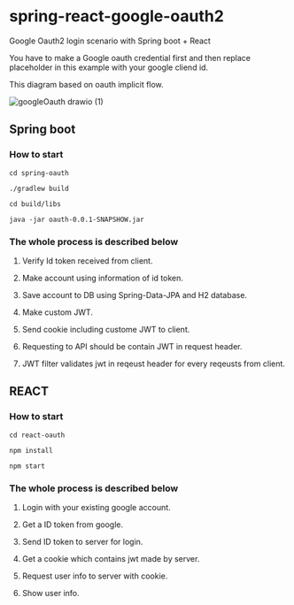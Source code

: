 # spring-react-google-oauth2

Google Oauth2 login scenario with Spring boot + React

You have to make a Google oauth credential first and then replace placeholder in this example with your google cliend id.

This diagram based on oauth implicit flow.

![googleOauth drawio (1)](https://user-images.githubusercontent.com/55564829/170871906-d3beb965-bd0b-49cc-a1ad-4ce1e0a1ef29.png)




## Spring boot

### How to start
```
cd spring-oauth

./gradlew build

cd build/libs

java -jar oauth-0.0.1-SNAPSHOW.jar
```

### The whole process is described below

1. Verify Id token received from client.

2. Make account using information of id token.

3. Save account to DB using Spring-Data-JPA and H2 database.

4. Make custom JWT.

5. Send cookie including custome JWT to client.

6. Requesting to API should be contain JWT in request header.

7. JWT filter validates jwt in reqeust header for every reqeusts from client.

## REACT

### How to start

```
cd react-oauth

npm install

npm start
```

### The whole process is described below

1. Login with your existing google account.

2. Get a ID token from google.

3. Send ID token to server for login.

4. Get a cookie which contains jwt made by server.

5. Request user info to server with cookie.

6. Show user info.


